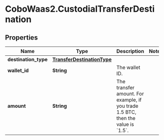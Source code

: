 # CoboWaas2.CustodialTransferDestination

## Properties

Name | Type | Description | Notes
------------ | ------------- | ------------- | -------------
**destination_type** | [**TransferDestinationType**](TransferDestinationType.md) |  | 
**wallet_id** | **String** | The wallet ID. | 
**amount** | **String** | The transfer amount. For example, if you trade 1.5 BTC, then the value is &#x60;1.5&#x60;.  | 


